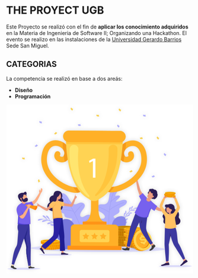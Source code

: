  # THE PROYECT UGB
 Este Proyecto se realizó con el fin de **aplicar los conocimiento adquiridos** en la Materia de Ingenieria de Software II; Organizando una Hackathon.
 El evento se realizo en las instalaciones de la [Universidad Gerardo Barrios](https://ugb.edu.sv/) Sede San Miguel.

 ## CATEGORIAS
 La competencia se realizó en base a dos areás: 
 - **Diseño**
 - **Programación**

![img](https://github.com/ElisonSz/u/blob/master/assets/images/slider-icon.png?raw=true)

